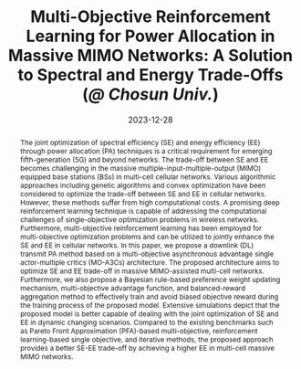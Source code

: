 ---
title: "Multi-Objective Reinforcement Learning for Power Allocation in Massive MIMO Networks: A Solution to Spectral and Energy Trade-Offs (*@ Chosun Univ.*)"
collection: publications
permalink: /publication/2023-ij2
date: 2023-12-28
venue: 'IEEE Access'
paperurl: 'https://ieeexplore.ieee.org/document/10375483'
# slidesurl: 'http://academicpages.github.io/files/slides1.pdf'
pubtype: 'international_journal'
# just display our icon symbols
# link: 'https://ieeexplore.ieee.org/document/10375483'
# code: 'https://github.com/FIVEYOUNGWOO/Pareto-DQN-for-Joint-Optimziation-in-Massive-MIMO-Networks'
github: 'https://github.com/FIVEYOUNGWOO/Pareto-DQN-for-Joint-Optimziation-in-Massive-MIMO-Networks'
citation: '<strong>Youngwoo Oh</strong>, Arif Ullah and Wooyeol Choi. &quot;Multi-Objective Reinforcement Learning for Power Allocation in Massive MIMO Networks: A Solution to Spectral and Energy Trade-Offs.&quot; <i>IEEE Access</i>, vol. 12, pp.1172-1188, December 2023. (<u>Status: Published, 2023.12.28., ISSN: 2169-3536., IF: 3.4 / JCR 2023.</u>)'

excerpt_separator: ""
abstract: "The joint optimization of spectral efficiency (SE) and energy efficiency (EE) through power allocation (PA) techniques is a critical requirement for emerging fifth-generation (5G) and beyond networks. The trade-off between SE and EE becomes challenging in the massive multiple-input-multiple-output (MIMO) equipped base stations (BSs) in multi-cell cellular networks. Various algorithmic approaches including genetic algorithms and convex optimization have been considered to optimize the trade-off between SE and EE in cellular networks. However, these methods suffer from high computational costs. A promising deep reinforcement learning technique is capable of addressing the computational challenges of single-objective optimization problems in wireless networks. Furthermore, multi-objective reinforcement learning has been employed for multi-objective optimization problems and can be utilized to jointly enhance the SE and EE in cellular networks. In this paper, we propose a downlink (DL) transmit PA method based on a multi-objective asynchronous advantage single actor-multiple critics (MO-A3Cs) architecture. The proposed architecture aims to optimize SE and EE trade-off in massive MIMO-assisted multi-cell networks. Furthermore, we also propose a Bayesian rule-based preference weight updating mechanism, multi-objective advantage function, and balanced-reward aggregation method to effectively train and avoid biased objective reward during the training process of the proposed model. Extensive simulations depict that the proposed model is better capable of dealing with the joint optimization of SE and EE in dynamic changing scenarios. Compared to the existing benchmarks such as Pareto Front Approximation (PFA)-based multi-objective, reinforcement learning-based single objective, and iterative methods, the proposed approach provides a better SE-EE trade-off by achieving a higher EE in multi-cell massive MIMO networks."
---